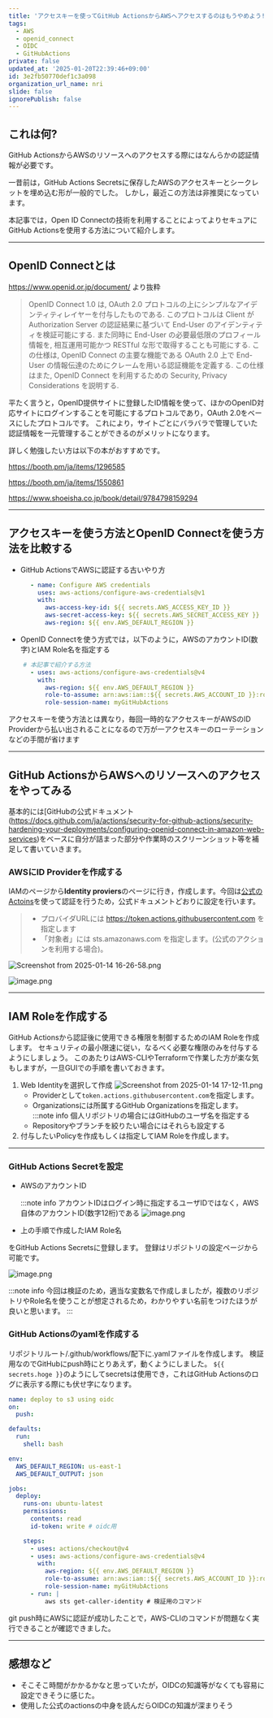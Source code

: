 ```yaml
---
title: 'アクセスキーを使ってGitHub ActionsからAWSへアクセスするのはもうやめよう! '
tags:
  - AWS
  - openid_connect
  - OIDC
  - GitHubActions
private: false
updated_at: '2025-01-20T22:39:46+09:00'
id: 3e2fb50770def1c3a098
organization_url_name: nri
slide: false
ignorePublish: false
---
```

## これは何?

GitHub ActionsからAWSのリソースへのアクセスする際にはなんらかの認証情報が必要です。

一昔前は，GitHub Actions Secretsに保存したAWSのアクセスキーとシークレットを埋め込む形が一般的でした。
しかし，最近この方法は非推奨になっています。

本記事では，Open ID Connectの技術を利用することによってよりセキュアにGitHub Actionsを使用する方法について紹介します。

---

## OpenID Connectとは

https://www.openid.or.jp/document/ より抜粋

> OpenID Connect 1.0 は, OAuth 2.0 プロトコルの上にシンプルなアイデンティティレイヤーを付与したものである. このプロトコルは Client が Authorization Server の認証結果に基づいて End-User のアイデンティティを検証可能にする. また同時に End-User の必要最低限のプロフィール情報を, 相互運用可能かつ RESTful な形で取得することも可能にする.
> この仕様は, OpenID Connect の主要な機能である OAuth 2.0 上で End-User の情報伝達のためにクレームを用いる認証機能を定義する. この仕様はまた, OpenID Connect を利用するための Security, Privacy Considerations を説明する.

平たく言うと，OpenID提供サイトに登録したID情報を使って、ほかのOpenID対応サイトにログインすることを可能にするプロトコルであり，OAuth 2.0をベースにしたプロトコルです。
これにより，サイトごとにバラバラで管理していた認証情報を一元管理することができるのがメリットになります。

詳しく勉強したい方は以下の本がおすすめです。

https://booth.pm/ja/items/1296585

https://booth.pm/ja/items/1550861

https://www.shoeisha.co.jp/book/detail/9784798159294

---

## アクセスキーを使う方法とOpenID Connectを使う方法を比較する

- GitHub ActionsでAWSに認証する古いやり方

```yaml
      - name: Configure AWS credentials
        uses: aws-actions/configure-aws-credentials@v1
        with:
          aws-access-key-id: ${{ secrets.AWS_ACCESS_KEY_ID }}
          aws-secret-access-key: ${{ secrets.AWS_SECRET_ACCESS_KEY }}
          aws-region: ${{ env.AWS_DEFAULT_REGION }}

```
- OpenID Connectを使う方式では，以下のように，AWSのアカウントID(数字)とIAM Role名を指定する

```yaml
    # 本記事で紹介する方法
      - uses: aws-actions/configure-aws-credentials@v4
        with:
          aws-region: ${{ env.AWS_DEFAULT_REGION }}
          role-to-assume: arn:aws:iam::${{ secrets.AWS_ACCOUNT_ID }}:role/${{ secrets.AWS_DEPLOY_ROLE }}
          role-session-name: myGitHubActions

```

アクセスキーを使う方法とは異なり，毎回一時的なアクセスキーがAWSのID Providerから払い出されることになるので万が一アクセスキーのローテーションなどの手間が省けます

---

## GitHub ActionsからAWSへのリソースへのアクセスをやってみる

基本的には[GitHubの公式ドキュメント(https://docs.github.com/ja/actions/security-for-github-actions/security-hardening-your-deployments/configuring-openid-connect-in-amazon-web-services)をベースに自分が詰まった部分や作業時のスクリーンショット等を補足して書いていきます。

### AWSにID Providerを作成する

IAMのページから**Identity proviers**のページに行き，作成します。今回は[公式のActoins](https://github.com/aws-actions/configure-aws-credentials)を使って認証を行うため，公式ドキュメントどおりに設定を行います。

> - プロバイダURLには https://token.actions.githubusercontent.com を指定します
> - 「対象者」には sts.amazonaws.com を指定します。(公式のアクションを利用する場合)。

![Screenshot from 2025-01-14 16-26-58.png](https://qiita-image-store.s3.ap-northeast-1.amazonaws.com/0/3718390/d581c02b-75c3-b488-c130-57df3bd4a496.png)

![image.png](https://qiita-image-store.s3.ap-northeast-1.amazonaws.com/0/3718390/b417082c-8382-1f22-f6fb-18456d797bad.png)

---

## IAM Roleを作成する

GitHub Actionsから認証後に使用できる権限を制御するためのIAM Roleを作成します。
セキュリティの最小限速に従い，なるべく必要な権限のみを付与するようにしましょう。
このあたりはAWS-CLIやTerraformで作業した方が楽な気もしますが，一旦GUIでの手順を書いておきます。

1. Web Identityを選択して作成
    ![Screenshot from 2025-01-14 17-12-11.png](https://qiita-image-store.s3.ap-northeast-1.amazonaws.com/0/3718390/c15e47ad-ab93-5b58-5bd3-c6e87fe3f9e1.png)
    - Providerとして`token.actions.githubusercontent.com`を指定します。
    - Organizationsには所属するGitHub Organizationsを指定します。
    :::note info
    個人リポジトリの場合にはGitHubのユーザ名を指定する
    - Repositoryやブランチを絞りたい場合にはそれらも設定する
2. 付与したいPolicyを作成もしくは指定してIAM Roleを作成します。

---

### GitHub Actions Secretを設定

- AWSのアカウントID

    :::note info
    アカウントIDはログイン時に指定するユーザIDではなく，AWS自体のアカウントID(数字12桁)である
    ![image.png](https://qiita-image-store.s3.ap-northeast-1.amazonaws.com/0/3718390/4b8cbd3f-c24f-7815-c2df-94930d25eb58.png)

- 上の手順で作成したIAM Role名

をGitHub Actions Secretsに登録します。
登録はリポジトリの設定ページから可能です。

![image.png](https://qiita-image-store.s3.ap-northeast-1.amazonaws.com/0/3718390/0b0b885d-80ce-77e7-1268-6664e9b5f04c.png)

:::note info
今回は検証のため，適当な変数名で作成しましたが，複数のリポジトリやRole名を使うことが想定されるため，わかりやすい名前をつけたほうが良いと思います。
:::


### GitHub Actionsのyamlを作成する

リポジトリルート/.github/workflows/配下に.yamlファイルを作成します。
検証用なのでGitHubにpush時にとりあえず，動くようにしました。
`${{ secrets.hoge }}`のようにしてsecretsは使用でき，これはGitHub Actionsのログに表示する際にも伏せ字になります。

```yaml
name: deploy to s3 using oidc
on:
  push:

defaults:
  run:
    shell: bash

env:
  AWS_DEFAULT_REGION: us-east-1
  AWS_DEFAULT_OUTPUT: json

jobs:
  deploy:
    runs-on: ubuntu-latest
    permissions:
      contents: read
      id-token: write # oidc用

    steps:
      - uses: actions/checkout@v4
      - uses: aws-actions/configure-aws-credentials@v4
        with:
          aws-region: ${{ env.AWS_DEFAULT_REGION }}
          role-to-assume: arn:aws:iam::${{ secrets.AWS_ACCOUNT_ID }}:role/${{ secrets.AWS_DEPLOY_ROLE }}
          role-session-name: myGitHubActions
      - run: |
          aws sts get-caller-identity # 検証用のコマンド

```

git push時にAWSに認証が成功したことで，AWS-CLIのコマンドが問題なく実行できることが確認できました。

---

## 感想など

- そこそこ時間がかかるかなと思っていたが，OIDCの知識等がなくても容易に設定できそうに感じた。
- 使用した公式のactionsの中身を読んだらOIDCの知識が深まりそう
